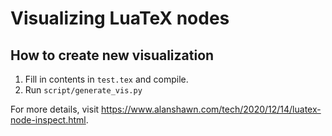 # Visualizing LuaTeX nodes

## How to create new visualization

1. Fill in contents in `test.tex` and compile.
2. Run `script/generate_vis.py`

For more details, visit <https://www.alanshawn.com/tech/2020/12/14/luatex-node-inspect.html>.